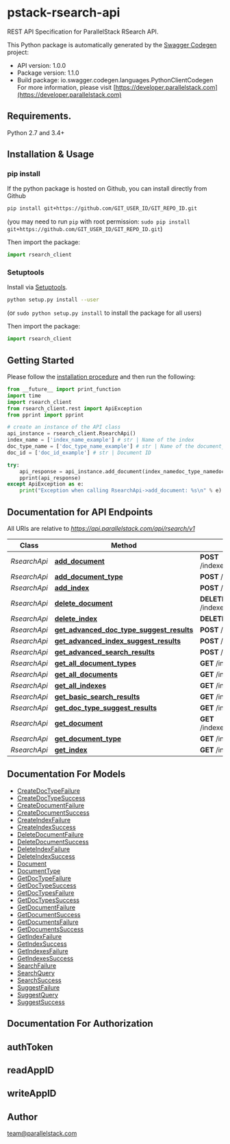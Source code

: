 # pstack-rsearch-api
REST API Specification for ParallelStack RSearch API.

This Python package is automatically generated by the [Swagger Codegen](https://github.com/swagger-api/swagger-codegen) project:

- API version: 1.0.0
- Package version: 1.1.0
- Build package: io.swagger.codegen.languages.PythonClientCodegen
For more information, please visit [https://developer.parallelstack.com](https://developer.parallelstack.com)

## Requirements.

Python 2.7 and 3.4+

## Installation & Usage
### pip install

If the python package is hosted on Github, you can install directly from Github

```sh
pip install git+https://github.com/GIT_USER_ID/GIT_REPO_ID.git
```
(you may need to run `pip` with root permission: `sudo pip install git+https://github.com/GIT_USER_ID/GIT_REPO_ID.git`)

Then import the package:
```python
import rsearch_client 
```

### Setuptools

Install via [Setuptools](http://pypi.python.org/pypi/setuptools).

```sh
python setup.py install --user
```
(or `sudo python setup.py install` to install the package for all users)

Then import the package:
```python
import rsearch_client
```

## Getting Started

Please follow the [installation procedure](#installation--usage) and then run the following:

```python
from __future__ import print_function
import time
import rsearch_client
from rsearch_client.rest import ApiException
from pprint import pprint

# create an instance of the API class
api_instance = rsearch_client.RsearchApi()
index_name = ['index_name_example'] # str | Name of the index
doc_type_name = ['doc_type_name_example'] # str | Name of the document_type
doc_id = ['doc_id_example'] # str | Document ID

try:
    api_response = api_instance.add_document(index_namedoc_type_namedoc_id)
    pprint(api_response)
except ApiException as e:
    print("Exception when calling RsearchApi->add_document: %s\n" % e)

```

## Documentation for API Endpoints

All URIs are relative to *https://api.parallelstack.com/api/rsearch/v1*

Class | Method | HTTP request | Description
------------ | ------------- | ------------- | -------------
*RsearchApi* | [**add_document**](docs/RsearchApi.md#add_document) | **POST** /indexes/{index_name}/document_types/{doc_type_name}/documents/{doc_id} | 
*RsearchApi* | [**add_document_type**](docs/RsearchApi.md#add_document_type) | **POST** /indexes/{index_name}/document_types/{doc_type_name} | 
*RsearchApi* | [**add_index**](docs/RsearchApi.md#add_index) | **POST** /indexes/{index_name} | 
*RsearchApi* | [**delete_document**](docs/RsearchApi.md#delete_document) | **DELETE** /indexes/{index_name}/document_types/{doc_type_name}/documents/{doc_id} | 
*RsearchApi* | [**delete_index**](docs/RsearchApi.md#delete_index) | **DELETE** /indexes/{index_name} | 
*RsearchApi* | [**get_advanced_doc_type_suggest_results**](docs/RsearchApi.md#get_advanced_doc_type_suggest_results) | **POST** /indexes/{index_name}/document_types/{doc_type_name}/suggest | 
*RsearchApi* | [**get_advanced_index_suggest_results**](docs/RsearchApi.md#get_advanced_index_suggest_results) | **POST** /indexes/{index_name}/suggest | 
*RsearchApi* | [**get_advanced_search_results**](docs/RsearchApi.md#get_advanced_search_results) | **POST** /indexes/{index_name}/document_types/{doc_type_name}/search | 
*RsearchApi* | [**get_all_document_types**](docs/RsearchApi.md#get_all_document_types) | **GET** /indexes/{index_name}/document_types | 
*RsearchApi* | [**get_all_documents**](docs/RsearchApi.md#get_all_documents) | **GET** /indexes/{index_name}/document_types/{doc_type_name}/documents | 
*RsearchApi* | [**get_all_indexes**](docs/RsearchApi.md#get_all_indexes) | **GET** /indexes | 
*RsearchApi* | [**get_basic_search_results**](docs/RsearchApi.md#get_basic_search_results) | **GET** /indexes/{index_name}/search | 
*RsearchApi* | [**get_doc_type_suggest_results**](docs/RsearchApi.md#get_doc_type_suggest_results) | **GET** /indexes/{index_name}/document_types/{doc_type_name}/suggest | 
*RsearchApi* | [**get_document**](docs/RsearchApi.md#get_document) | **GET** /indexes/{index_name}/document_types/{doc_type_name}/documents/{doc_id} | 
*RsearchApi* | [**get_document_type**](docs/RsearchApi.md#get_document_type) | **GET** /indexes/{index_name}/document_types/{doc_type_name} | 
*RsearchApi* | [**get_index**](docs/RsearchApi.md#get_index) | **GET** /indexes/{index_name} | 


## Documentation For Models

 - [CreateDocTypeFailure](docs/CreateDocTypeFailure.md)
 - [CreateDocTypeSuccess](docs/CreateDocTypeSuccess.md)
 - [CreateDocumentFailure](docs/CreateDocumentFailure.md)
 - [CreateDocumentSuccess](docs/CreateDocumentSuccess.md)
 - [CreateIndexFailure](docs/CreateIndexFailure.md)
 - [CreateIndexSuccess](docs/CreateIndexSuccess.md)
 - [DeleteDocumentFailure](docs/DeleteDocumentFailure.md)
 - [DeleteDocumentSuccess](docs/DeleteDocumentSuccess.md)
 - [DeleteIndexFailure](docs/DeleteIndexFailure.md)
 - [DeleteIndexSuccess](docs/DeleteIndexSuccess.md)
 - [Document](docs/Document.md)
 - [DocumentType](docs/DocumentType.md)
 - [GetDocTypeFailure](docs/GetDocTypeFailure.md)
 - [GetDocTypeSuccess](docs/GetDocTypeSuccess.md)
 - [GetDocTypesFailure](docs/GetDocTypesFailure.md)
 - [GetDocTypesSuccess](docs/GetDocTypesSuccess.md)
 - [GetDocumentFailure](docs/GetDocumentFailure.md)
 - [GetDocumentSuccess](docs/GetDocumentSuccess.md)
 - [GetDocumentsFailure](docs/GetDocumentsFailure.md)
 - [GetDocumentsSuccess](docs/GetDocumentsSuccess.md)
 - [GetIndexFailure](docs/GetIndexFailure.md)
 - [GetIndexSuccess](docs/GetIndexSuccess.md)
 - [GetIndexesFailure](docs/GetIndexesFailure.md)
 - [GetIndexesSuccess](docs/GetIndexesSuccess.md)
 - [SearchFailure](docs/SearchFailure.md)
 - [SearchQuery](docs/SearchQuery.md)
 - [SearchSuccess](docs/SearchSuccess.md)
 - [SuggestFailure](docs/SuggestFailure.md)
 - [SuggestQuery](docs/SuggestQuery.md)
 - [SuggestSuccess](docs/SuggestSuccess.md)


## Documentation For Authorization


## authToken


## readAppID


## writeAppID



## Author

team@parallelstack.com

